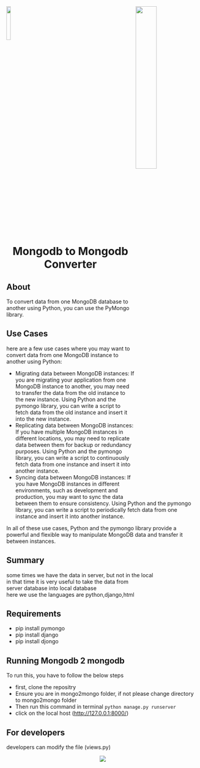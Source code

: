 <img align="right" width="33%" src="https://vivifyassets.s3.ap-south-1.amazonaws.com/lifeeazy-logo1.png">

<img  width="15%" src = "https://user-images.githubusercontent.com/92718918/225281321-22416455-e553-4981-a355-b59d2750331c.jpg">

<h1 align="center">Mongodb to Mongodb Converter</h1>
 
## About
To convert data from one MongoDB database to another using Python, you can use the PyMongo library.


## Use Cases

 here are a few use cases where you may want to convert data from one MongoDB instance to another using Python:
- Migrating data between MongoDB instances: If you are migrating your application from one MongoDB instance to another, you may need to transfer the data from the old instance to the new instance. Using Python and the pymongo library, you can write a script to fetch data from the old instance and insert it into the new instance.
- Replicating data between MongoDB instances: If you have multiple MongoDB instances in different locations, you may need to replicate data between them for backup or redundancy purposes. Using Python and the pymongo library, you can write a script to continuously fetch data from one instance and insert it into another instance.
- Syncing data between MongoDB instances: If you have MongoDB instances in different environments, such as development and production, you may want to sync the data between them to ensure consistency. Using Python and the pymongo library, you can write a script to periodically fetch data from one instance and insert it into another instance.

In all of these use cases, Python and the pymongo library provide a powerful and flexible way to manipulate MongoDB data and transfer it between instances.


## Summary
 some times we have the data in server, but not in the local <br />in that 
 time it is very useful to take the data from <br /> server 
 database into local database <br /> here we use the languages are python,django,html


## Requirements 
- pip install pymongo
- pip install django
- pip install djongo


## Running Mongodb 2 mongodb
To run this, you have to follow the below steps
- first, clone the repositry
- Ensure you are in mongo2mongo folder, if not please change directory to mongo2mongo folder
- Then run this command in terminal `python manage.py runserver`
- click on the local host (http://127.0.0.1:8000/)

## For developers
developers can modify the file (views.py)

<p align="center">
<img src="https://vivifyassets.s3.ap-south-1.amazonaws.com/cropped-vivify_login.png" margin_left="100"/>
 </p>
